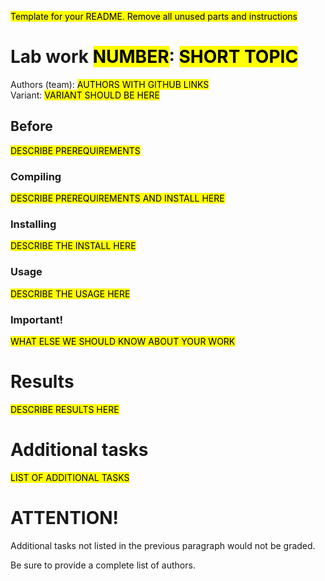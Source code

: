 <mark>Template for your README. Remove all unused parts and instructions</mark>

# Lab work <mark>NUMBER</mark>: <mark>SHORT TOPIC</mark>
Authors (team): <mark>AUTHORS WITH GITHUB LINKS</mark><br>
Variant: <mark>VARIANT SHOULD BE HERE</mark>
## Before 

<mark>DESCRIBE PREREQUIREMENTS</mark>

### Compiling

<mark>DESCRIBE PREREQUIREMENTS AND INSTALL HERE</mark>

### Installing

<mark>DESCRIBE THE INSTALL HERE</mark>

### Usage

<mark>DESCRIBE THE USAGE HERE</mark>

### Important!

<mark>WHAT ELSE WE SHOULD KNOW ABOUT YOUR WORK</mark>

# Results

<mark>DESCRIBE RESULTS HERE</mark>

# Additional tasks
<mark>LIST OF ADDITIONAL TASKS<mark>

# ATTENTION!
Additional tasks not listed in the previous paragraph would not be graded.

Be sure to provide a complete list of authors.

